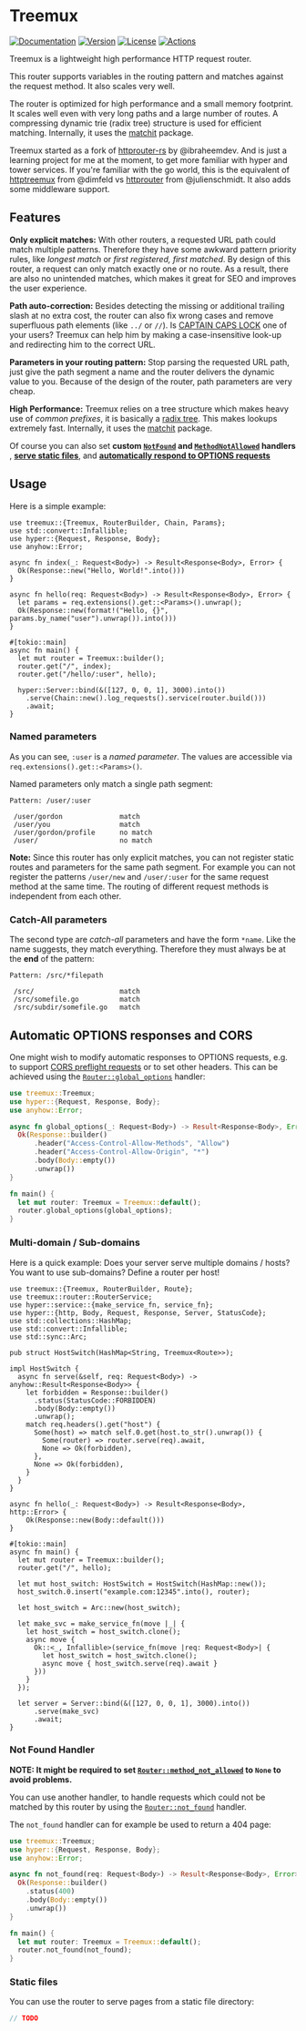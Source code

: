 # Treemux

[![Documentation](https://img.shields.io/badge/docs-0.1.1-4d76ae?style=for-the-badge)](https://docs.rs/treemux/0.1.1)
[![Version](https://img.shields.io/crates/v/treemux?style=for-the-badge)](https://crates.io/crates/treemux)
[![License](https://img.shields.io/crates/l/treemux?style=for-the-badge)](https://crates.io/crates/treemux)
[![Actions](https://img.shields.io/github/workflow/status/casualjim/rs-treemux/Rust/master?style=for-the-badge)](https://github.com/casualjim/rs-treemux/actions)

Treemux is a lightweight high performance HTTP request router.

This router supports variables in the routing pattern and matches against the request method. It also scales very well.

The router is optimized for high performance and a small memory footprint. It scales well even with very long paths and a large number of routes. A compressing dynamic trie (radix tree) structure is used for efficient matching. Internally, it uses the [matchit](https://github.com/ibraheemdev/matchit) package.

Treemux started as a fork of [httprouter-rs](https://github.com/ibraheemdev/httprouter-rs) by @ibraheemdev. And is just a learning project for me at the moment, to get more familiar with hyper and tower services.
If you're familiar with the go world, this is the equivalent of [httptreemux](https://github.com/dimfeld/httptreemux) from @dimfeld vs [httprouter](https://github.com/julienschmidt/httprouter) from @julienschmidt. It also adds some middleware support.

## Features

**Only explicit matches:** With other routers, a requested URL path could match multiple patterns. Therefore they have some awkward pattern priority rules, like *longest match* or *first registered, first matched*. By design of this router, a request can only match exactly one or no route. As a result, there are also no unintended matches, which makes it great for SEO and improves the user experience.

**Path auto-correction:** Besides detecting the missing or additional trailing slash at no extra cost, the router can also fix wrong cases and remove superfluous path elements (like `../` or `//`). Is [CAPTAIN CAPS LOCK](http://www.urbandictionary.com/define.php?term=Captain+Caps+Lock) one of your users? Treemux can help him by making a case-insensitive look-up and redirecting him to the correct URL.

**Parameters in your routing pattern:** Stop parsing the requested URL path, just give the path segment a name and the router delivers the dynamic value to you. Because of the design of the router, path parameters are very cheap.

**High Performance:** Treemux relies on a tree structure which makes heavy use of *common prefixes*, it is basically a [radix tree](https://en.wikipedia.org/wiki/Radix_tree). This makes lookups extremely fast. Internally, it uses the [matchit](https://github.com/ibraheemdev/matchit) package.

Of course you can also set **custom [`NotFound`](https://docs.rs/treemux/newest/treemux/router/struct.Router.html#structfield.not_found) and  [`MethodNotAllowed`](https://docs.rs/treemux/newest/treemux/router/struct.Router.html#structfield.method_not_allowed) handlers** , [**serve static files**](https://docs.rs/treemux/newest/treemux/router/struct.Router.html#method.serve_files), and [**automatically respond to OPTIONS requests**](https://docs.rs/treemux/newest/treemux/router/struct.Router.html#structfield.global_options)

## Usage

Here is a simple example:

```rust,no_run
use treemux::{Treemux, RouterBuilder, Chain, Params};
use std::convert::Infallible;
use hyper::{Request, Response, Body};
use anyhow::Error;

async fn index(_: Request<Body>) -> Result<Response<Body>, Error> {
  Ok(Response::new("Hello, World!".into()))
}

async fn hello(req: Request<Body>) -> Result<Response<Body>, Error> {
  let params = req.extensions().get::<Params>().unwrap();
  Ok(Response::new(format!("Hello, {}", params.by_name("user").unwrap()).into()))
}

#[tokio::main]
async fn main() {
  let mut router = Treemux::builder();
  router.get("/", index);
  router.get("/hello/:user", hello);

  hyper::Server::bind(&([127, 0, 0, 1], 3000).into())
    .serve(Chain::new().log_requests().service(router.build()))
    .await;
}
```

### Named parameters

As you can see, `:user` is a *named parameter*. The values are accessible via `req.extensions().get::<Params>()`.

Named parameters only match a single path segment:

```ignore
Pattern: /user/:user

 /user/gordon              match
 /user/you                 match
 /user/gordon/profile      no match
 /user/                    no match
```

**Note:** Since this router has only explicit matches, you can not register static routes and parameters for the same path segment. For example you can not register the patterns `/user/new` and `/user/:user` for the same request method at the same time. The routing of different request methods is independent from each other.

### Catch-All parameters

The second type are *catch-all* parameters and have the form `*name`. Like the name suggests, they match everything. Therefore they must always be at the **end** of the pattern:

```ignore
Pattern: /src/*filepath

 /src/                     match
 /src/somefile.go          match
 /src/subdir/somefile.go   match
```

## Automatic OPTIONS responses and CORS

One might wish to modify automatic responses to OPTIONS requests, e.g. to support [CORS preflight requests](https://developer.mozilla.org/en-US/docs/Glossary/preflight_request) or to set other headers. This can be achieved using the [`Router::global_options`](https://docs.rs/treemux/newest/treemux/router/struct.Router.html#structfield.global_options) handler:

```rust
use treemux::Treemux;
use hyper::{Request, Response, Body};
use anyhow::Error;

async fn global_options(_: Request<Body>) -> Result<Response<Body>, Error> {
  Ok(Response::builder()
      .header("Access-Control-Allow-Methods", "Allow")
      .header("Access-Control-Allow-Origin", "*")
      .body(Body::empty())
      .unwrap())
}

fn main() {
  let mut router: Treemux = Treemux::default();
  router.global_options(global_options);
}
```

### Multi-domain / Sub-domains

Here is a quick example: Does your server serve multiple domains / hosts? You want to use sub-domains? Define a router per host!

```rust,no_run
use treemux::{Treemux, RouterBuilder, Route};
use treemux::router::RouterService;
use hyper::service::{make_service_fn, service_fn};
use hyper::{http, Body, Request, Response, Server, StatusCode};
use std::collections::HashMap;
use std::convert::Infallible;
use std::sync::Arc;

pub struct HostSwitch(HashMap<String, Treemux<Route>>);

impl HostSwitch {
  async fn serve(&self, req: Request<Body>) -> anyhow::Result<Response<Body>> {
    let forbidden = Response::builder()
      .status(StatusCode::FORBIDDEN)
      .body(Body::empty())
      .unwrap();
    match req.headers().get("host") {
      Some(host) => match self.0.get(host.to_str().unwrap()) {
        Some(router) => router.serve(req).await,
        None => Ok(forbidden),
      },
      None => Ok(forbidden),
    }
  }
}

async fn hello(_: Request<Body>) -> Result<Response<Body>, http::Error> {
    Ok(Response::new(Body::default()))
}

#[tokio::main]
async fn main() {
  let mut router = Treemux::builder();
  router.get("/", hello);

  let mut host_switch: HostSwitch = HostSwitch(HashMap::new());
  host_switch.0.insert("example.com:12345".into(), router);

  let host_switch = Arc::new(host_switch);
  
  let make_svc = make_service_fn(move |_| {
    let host_switch = host_switch.clone();
    async move {
      Ok::<_, Infallible>(service_fn(move |req: Request<Body>| {
        let host_switch = host_switch.clone();
        async move { host_switch.serve(req).await }
      }))
    }
  });

  let server = Server::bind(&([127, 0, 0, 1], 3000).into())
      .serve(make_svc)
      .await;
}
```

### Not Found Handler

**NOTE: It might be required to set [`Router::method_not_allowed`](https://docs.rs/treemux/newest/treemux/router/struct.Router.html#structfield.method_not_allowed) to `None` to avoid problems.**

You can use another handler, to handle requests which could not be matched by this router by using the [`Router::not_found`](https://docs.rs/treemux/newest/treemux/router/struct.Router.html#structfield.not_found) handler.

The `not_found` handler can for example be used to return a 404 page:

```rust
use treemux::Treemux;
use hyper::{Request, Response, Body};
use anyhow::Error;

async fn not_found(req: Request<Body>) -> Result<Response<Body>, Error> {
  Ok(Response::builder()
    .status(400)
    .body(Body::empty())
    .unwrap()) 
}

fn main() {
  let mut router: Treemux = Treemux::default();
  router.not_found(not_found);
}
```

### Static files

You can use the router to serve pages from a static file directory:

```rust
// TODO
```
